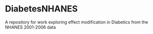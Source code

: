 # DiabetesNHANES
A repository for work exploring effect modification in Diabetics from the NHANES 2001-2006 data
